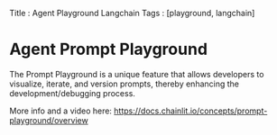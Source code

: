 Title : Agent Playground Langchain
Tags : [playground, langchain]

# Agent Prompt Playground
The Prompt Playground is a unique feature that allows developers to visualize, iterate, and version prompts, thereby enhancing the development/debugging process.

More info and a video here: https://docs.chainlit.io/concepts/prompt-playground/overview
